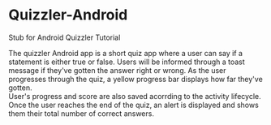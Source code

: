 # Quizzler-Android
Stub for Android Quizzler Tutorial

The quizzler Android app is a short quiz app where a user can say if a statement is either true or false.
Users will be informed through a toast message if they've gotten the answer right or wrong. 
As the user progresses through the quiz, a yellow progress bar displays how far they've gotten.  
User's progress and score are also saved acorrding to the activity lifecycle. 
Once the user reaches the end of the quiz, an alert is displayed and shows them their total number of correct answers. 
